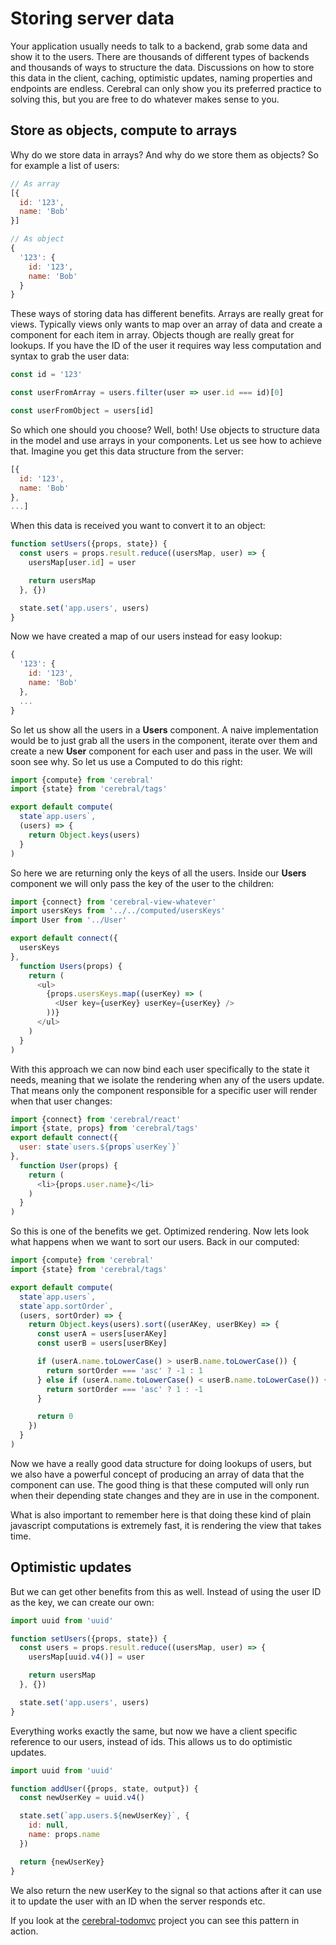 # Storing server data

Your application usually needs to talk to a backend, grab some data and show it to the users. There are thousands of different types of backends and thousands of ways to structure the data. Discussions on how to store this data in the client, caching, optimistic updates, naming properties and endpoints are endless. Cerebral can only show you its preferred practice to solving this, but you are free to do whatever makes sense to you.

## Store as objects, compute to arrays
Why do we store data in arrays? And why do we store them as objects? So for example a list of users:

```js
// As array
[{
  id: '123',
  name: 'Bob'
}]

// As object
{
  '123': {
    id: '123',
    name: 'Bob'
  }
}
```

These ways of storing data has different benefits. Arrays are really great for views. Typically views only wants to map over an array of data and create a component for each item in array. Objects though are really great for lookups. If you have the ID of the user it requires way less computation and syntax to grab the user data:

```js
const id = '123'

const userFromArray = users.filter(user => user.id === id)[0]

const userFromObject = users[id]
```

So which one should you choose? Well, both! Use objects to structure data in the model and use arrays in your components. Let us see how to achieve that. Imagine you get this data structure from the server:

```js
[{
  id: '123',
  name: 'Bob'
},
...]
```

When this data is received you want to convert it to an object:

```js
function setUsers({props, state}) {
  const users = props.result.reduce((usersMap, user) => {
    usersMap[user.id] = user

    return usersMap
  }, {})

  state.set('app.users', users)
}
```

Now we have created a map of our users instead for easy lookup:

```js
{
  '123': {
    id: '123',
    name: 'Bob'
  },
  ...
}
```

So let us show all the users in a **Users** component. A naive implementation would be to just grab all the users in the component, iterate over them and create a new **User** component for each user and pass in the user. We will soon see why. So let us use a Computed to do this right:

```js
import {compute} from 'cerebral'
import {state} from 'cerebral/tags'

export default compute(
  state`app.users`,
  (users) => {
    return Object.keys(users)
  }
)
```

So here we are returning only the keys of all the users. Inside our **Users** component we will only pass the key of the user to the children:

```js
import {connect} from 'cerebral-view-whatever'
import usersKeys from '../../computed/usersKeys'
import User from '../User'

export default connect({
  usersKeys
},
  function Users(props) {
    return (
      <ul>
        {props.usersKeys.map((userKey) => (
          <User key={userKey} userKey={userKey} />
        ))}
      </ul>
    )
  }
)
```

With this approach we can now bind each user specifically to the state it needs, meaning that we isolate the rendering when any of the users update. That means only the component responsible for a specific user will render when that user changes:

```js
import {connect} from 'cerebral/react'
import {state, props} from 'cerebral/tags'
export default connect({
  user: state`users.${props`userKey`}`
},
  function User(props) {
    return (
      <li>{props.user.name}</li>
    )
  }
)
```

So this is one of the benefits we get. Optimized rendering. Now lets look what happens when we want to sort our users. Back in our computed:

```js
import {compute} from 'cerebral'
import {state} from 'cerebral/tags'

export default compute(
  state`app.users`,
  state`app.sortOrder`,
  (users, sortOrder) => {
    return Object.keys(users).sort((userAKey, userBKey) => {
      const userA = users[userAKey]
      const userB = users[userBKey]

      if (userA.name.toLowerCase() > userB.name.toLowerCase()) {
        return sortOrder === 'asc' ? -1 : 1
      } else if (userA.name.toLowerCase() < userB.name.toLowerCase()) {
        return sortOrder === 'asc' ? 1 : -1
      }

      return 0
    })
  }
)
```

Now we have a really good data structure for doing lookups of users, but we also have a powerful concept of producing an array of data that the component can use. The good thing is that these computed will only run when their depending state changes and they are in use in the component.

What is also important to remember here is that doing these kind of plain javascript computations is extremely fast, it is rendering the view that takes time.

## Optimistic updates
But we can get other benefits from this as well. Instead of using the user ID as the key, we can create our own:

```js
import uuid from 'uuid'

function setUsers({props, state}) {
  const users = props.result.reduce((usersMap, user) => {
    usersMap[uuid.v4()] = user

    return usersMap
  }, {})

  state.set('app.users', users)
}
```
Everything works exactly the same, but now we have a client specific reference to our users, instead of ids. This allows us to do optimistic updates.

```js
import uuid from 'uuid'

function addUser({props, state, output}) {
  const newUserKey = uuid.v4()

  state.set(`app.users.${newUserKey}`, {
    id: null,
    name: props.name
  })

  return {newUserKey}
}
```

We also return the new userKey to the signal so that actions after it can use it to update the user with an ID when the server responds etc.

If you look at the [cerebral-todomvc](https://cerebral.github.io/todomvc) project you can see this pattern in action.
